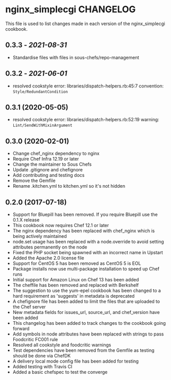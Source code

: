 # nginx_simplecgi CHANGELOG

This file is used to list changes made in each version of the nginx_simplecgi cookbook.

## 0.3.3 - *2021-08-31*

- Standardise files with files in sous-chefs/repo-management

## 0.3.2 - *2021-06-01*

- resolved cookstyle error: libraries/dispatch-helpers.rb:45:7 convention: `Style/RedundantCondition`

## 0.3.1 (2020-05-05)

- resolved cookstyle error: libraries/dispatch-helpers.rb:52:19 warning: `Lint/SendWithMixinArgument`

## 0.3.0 (2020-02-01)

- Change chef_nginx dependency to nginx
- Require Chef Infra 12.19 or later
- Change the maintainer to Sous Chefs
- Update .gitignore and chefignore
- Add contributing and testing docs
- Remove the Gemfile
- Rename .kitchen.yml to kitchen.yml so it's not hidden

## 0.2.0 (2017-07-18)

- Support for Bluepill has been removed. If you require Bluepill use the 0.1.X release
- This cookbook now requires Chef 12.1 or later
- The nginx dependency has been replaced with chef_nginx which is being actively maintained
- node.set usage has been replaced with a node.override to avoid setting attributes permanently on the node
- Fixed the PHP socket being spawned with an incorrect name in Upstart
- Added the Apache 2.0 license file
- Support for CentOS 5 has been removed as CentOS 5 is EOL
- Package installs now use multi-package installation to speed up Chef runs
- Initial support for Amazon Linux on Chef 13 has been added
- The cheffile has been removed and replaced with Berkshelf
- The suggestion to use the yum-epel cookbook has been changed to a hard requirement as 'suggests' in metadata is deprecated
- A chefignore file has been added to limit the files that are uploaded to the Chef server
- New metadata fields for issues_url, source_url, and chef_version have been added
- This changelog has been added to track changes to the cookbook going forward
- Add symbols in node attributes have been replaced with strings to pass Foodcritic FC001 rule
- Resolved all cookstyle and foodcritic warnings
- Test dependencies have been removed from the Gemfile as testing should be done via ChefDK
- A delivery local mode config file has been added for testing
- Added testing with Travis CI
- Added a basic chefspec to test the converge
